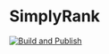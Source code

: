 # SimplyRank

[![Build and Publish](https://github.com/SimplyVanilla/SimplyRank/actions/workflows/build-and-publish.yml/badge.svg)](https://github.com/SimplyVanilla/SimplyRank/actions/workflows/build-and-publish.yml)
